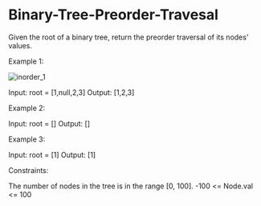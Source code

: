 # Binary-Tree-Preorder-Travesal

Given the root of a binary tree, return the preorder traversal of its nodes' values.

 

Example 1:

![inorder_1](https://user-images.githubusercontent.com/88260025/212731099-12dc8e3f-6eb4-4f3f-9f06-241fafdc614d.jpg)

Input: root = [1,null,2,3]
Output: [1,2,3]

Example 2:

Input: root = []
Output: []

Example 3:

Input: root = [1]
Output: [1]
 

Constraints:

The number of nodes in the tree is in the range [0, 100].
-100 <= Node.val <= 100
